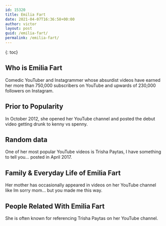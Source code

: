 ```yaml
---
id: 15320
title: Emilia Fart
date: 2021-04-07T16:36:58+00:00
author: victor
layout: post
guid: /emilia-fart/
permalink: /emilia-fart/
---
```



{: toc}


## Who is Emilia Fart



Comedic YouTuber and Instagrammer whose absurdist videos have earned her more than 750,000 subscribers on YouTube and upwards of 230,000 followers on Instagram. 

                
                
                
## Prior to Popularity



In October 2012, she opened her YouTube channel and posted the debut video getting drunk to kenny vs spenny. 

                
                
                
## Random data



One of her most popular YouTube videos is Trisha Paytas, I have something to tell you&#8230; posted in April 2017. 

                
                
                
## Family & Everyday Life of Emilia Fart



Her mother has occasionally appeared in videos on her YouTube channel like Im sorry mom&#8230; but you made me this way. 

                
                
                
## People Related With Emilia Fart



She is often known for referencing Trisha Paytas on her YouTube channel. 

                
              
            
          
          
          
